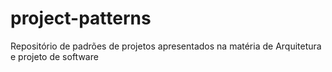 # project-patterns
 Repositório de padrões de projetos apresentados na matéria de Arquitetura e projeto de software
